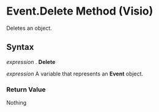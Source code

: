 
# Event.Delete Method (Visio)

Deletes an object.


## Syntax

 _expression_ . **Delete**

 _expression_ A variable that represents an **Event** object.


### Return Value

Nothing

